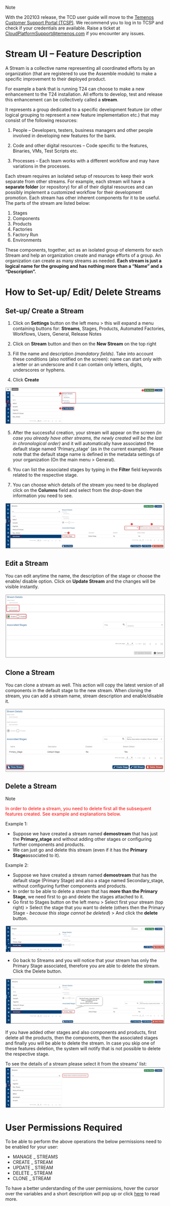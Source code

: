 > [!Note]
>  With the 202103 release, the TCD user guide will move to the [Temenos Customer Support Portal (TCSP)](https://tcsp.temenos.com/TCD/Modules/TemenosContinuousDeployment/Overview/Overview.htm). We recommend you to log in to TCSP and check if your credentials are available. Raise a ticket at [CloudPlatformSupport@temenos.com](CloudPlatformSupport@temenos.com) if you encounter any issues.
# Stream UI – Feature Description #

A Stream is a collective name representing all coordinated efforts by an organization (that are registered to use the Assemble module) to make a specific improvement to their deployed product. 

For example a bank that is running T24 can choose to make a new enhancement to the T24 installation. All efforts to develop, test and release this enhancement can be collectively called a **stream**.

It represents a group dedicated to a specific development feature (or other logical grouping to represent a new feature implementation etc.) that may consist of the following resources:

1.	People – Developers, testers, business managers and other people involved in developing new features for the bank.

2.	Code and other digital resources – Code specific to the features, Binaries, VMs, Test Scripts etc.

3.	Processes – Each team works with a different workflow and may have variations in the processes.

Each stream requires an isolated setup of resources to keep their work separate from other streams. For example, each stream will have a **separate folder** (or repository) for all of their digital resources and can possibly implement a customized workflow for their development promotion. Each stream has other inherent components for it to be useful. 
The parts of the stream are listed below:

1.	Stages 
2.	Components
3.	Products 
4.	Factories 
5.	Factory Run 
6.	Environments 

 These components, together, act as an isolated group of elements for each Stream and help an organization create and manage efforts of a group. An organization can create as many streams as needed. 
**Each stream is just a logical name for the grouping and has nothing more than a “Name” and a “Description”.**

# How to Set-up/ Edit/ Delete Streams 

## Set-up/ Create a Stream ##

1. Click on **Settings** button on the left menu > this will expand a menu containing buttons for: **Streams**, Stages, Products, Automated Factories, Workflows, Users, General, Release Notes
 
2. Click on **Stream** button and then on the **New Stream** on the top right

3. Fill the name and description *(mandatory fields)*. Take into account these conditions (also notified on the screen): name can start only with a letter or an underscore and it can contain only letters, digits, underscores or hyphens.

4. Click **Create**

 ![](./images/streams-create.png)

5. After the successful creation, your stream will appear on the screen *(in case you already have other streams, the newly created will be the last in chronological order)* and it will automatically have associated the default stage named 'Primary_stage' (as in the current example). Please note that the default stage name is defined in the metadata settings of your organization (On the main menu > General).

6. You can list the associated stages by typing in the **Filter** field keywords related to the respective stage. 

7. You can choose which details of the stream you need to be displayed click on the **Columns** field and select from the drop-down the information you need to see.

 ![](./images/streams-created.png)

## Edit a Stream ##

You can edit anytime the name, the description of the stage or choose the enable/ disable option. Click on **Update Stream** and the changes will be visible instantly.

![](./images/streams_edited.png)

## Clone a Stream ##
You can clone a stream as well. This action will copy the latest version of all components in the default stage to the new stream. When cloning the stream, you can add a stream name, stream description and enable/disable it.

![](./images/streams-cloned.png) 

## Delete a Stream ##

> [!Note]
> <span style="color:red">In order to delete a stream, you need to delete first all the subsequent features created. See example and explanations below.</span>


Example 1: 
- Suppose we have created a stream named **demostream** that has just the **Primary_stage** and without adding other stages or configuring further components and products.
- We can just go and delete this stream (even if it has the **Primary Stage**associated to it).

Example 2:
- Suppose we have created a stream named **demostream** that has the default stage (Primary Stage) and also a stage named Secondary_stage, without configuring further components and products.
- In order to be able to delete a stream that has **more than the Primary Stage**, we need first to go and delete the stages attached to it.
- Go first to Stages button on the left menu > Select first your stream (top right) > Select the stage that you want to delete (others then the Primary Stage - *because this stage cannot be deleted*) > And click the **delete** button.

![](./images/streams-delete-stage.png) 

- Go back to Streams and you will notice that your stream has only the Primary Stage associated, therefore you are able to delete the stream. Click the Delete button.

![](./images/streams-delete-streams.png)

If you have added other stages and also components and products, first delete all the products, then the components, then the associated stages and finally you will be able to delete the stream. In case you skip one of these features deletion, the system will notify that is not possible to delete the respective stage.

 To see the details of a stream please select it from the streams' list:
 ![](./images/streams-see-details.png)

# User Permissions Required
To be able to perform the above operations the below permissions need to be enabled for your user:

- MANAGE _ STREAMS
- CREATE _ STREAM
- UPDATE _ STREAM
- DELETE _ STREAM
- CLONE _ STREAM



To have a better understanding of the user permissions, hover the cursor over the variables and a short description will pop up or click [here](http://documentation.temenos.cloud/home/techguides/user-permissions) to read more.







